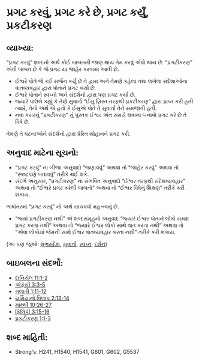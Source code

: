 # પ્રગટ કરવું, પ્રગટ કરે છે, પ્રગટ કર્યું, પ્રકટીકરણ 

## વ્યાખ્યા: 

“પ્રગટ કરવું” શબ્દનો અર્થ કોઈ બાબતની જાણ થાય તેમ કરવું એવો થાય છે.
“પ્રગટીકરણ” એવી બાબત છે કે જે પ્રગટ યા જાહેર કરવામાં આવી છે.

* ઈશ્વરે પોતે જે કઈ સર્જન કર્યું છે તે દ્વારા અને તેમણે કહેલા તથા લખેલા સંદેશાઓના વાતવ્યવહાર દ્વારા પોતાને પ્રગટ કર્યા છે.
* ઈશ્વરે પોતાને સ્વપ્નો અને સંદર્શનો દ્વારા પણ પ્રગટ કર્યા છે.
* જ્યારે પાઉલે કહ્યું કે તેણે સુવાર્તા “ઈસુ ખ્રિસ્ત તરફથી પ્રકટીકરણ” દ્વારા પ્રાપ્ત કરી હતી ત્યારે, તેનો અર્થ એ હતો કે ઈસુએ પોતે તે સુવાર્તા તેને સમજાવી હતી.
* નવા કરારનું “પ્રકટીકરણ” નું પુસ્તક ઈશ્વર અંત સમયે થવાના બનાવો પ્રગટ કરે છે તે વિષે છે.

તેમણે તે ઘટનાઓને સંદર્શનો દ્વારા પ્રેરિત યોહાનને પ્રગટ કરી.

## અનુવાદ માટેના સૂચનો: 

* “પ્રગટ કરવું” ના બીજા અનુવાદો “જણાવવું” અથવા તો “જાહેર કરવું” અથવા તો “સ્પષ્ટપણે બતાવવું” તરીકે થઈ શકે.
* સંદર્ભ અનુસાર, “પ્રગટીકરણ” ના સંભવિત અનુવાદો “ઈશ્વર તરફથી સંદેશવ્યવહાર” અથવા તો “ઈશ્વરે પ્રગટ કરેલી બાબતો” અથવા તો “ઈશ્વર વિષેનું શિક્ષણ” તરીકે કરી શકાય.

ભાષાંતરમાં “પ્રગટ કરવું” નો અર્થ સાચવવો મહત્ત્વનું છે.

* “જ્યાં પ્રગટીકરણ નથી” એ શબ્દસમૂહનો અનુવાદ “જ્યારે ઈશ્વર પોતાને લોકો સમક્ષ પ્રગટ કરતા નથી” અથવા તો “જ્યારે ઈશ્વર લોકો સાથે વાત કરતા નથી” અથવા તો “એવા લોકોમાં જેમની સાથે ઈશ્વર વાતવ્યવહાર કરતા નથી” તરીકે કરી શકાય.

(આ પણ જૂઓ: [શુભસંદેશ](../kt/goodnews.md), [સુવાર્તા](../kt/goodnews.md), [સ્વપ્ન](../other/dream.md), [દર્શન](../other/vision.md))

## બાઇબલના સંદર્ભો: 

* [દાનિયેલ 11:1-2](rc://gu/tn/help/dan/11/01)
* [એફેસી 3:3-5](rc://gu/tn/help/eph/03/03)
* [ગલાતી 1:11-12](rc://gu/tn/help/gal/01/11)
* [યર્મિયાનો વિલાપ 2:13-14](rc://gu/tn/help/lam/02/13)
* [માથ્થી 10:26-27](rc://gu/tn/help/mat/10/26)
* [ફિલિપી 3:15-16](rc://gu/tn/help/php/03/15)
* [પ્રકટીકરણ 1:1-3](rc://gu/tn/help/rev/01/01)

## શબ્દ માહિતી: 

* Strong's: H241, H1540, H1541, G601, G602, G5537
